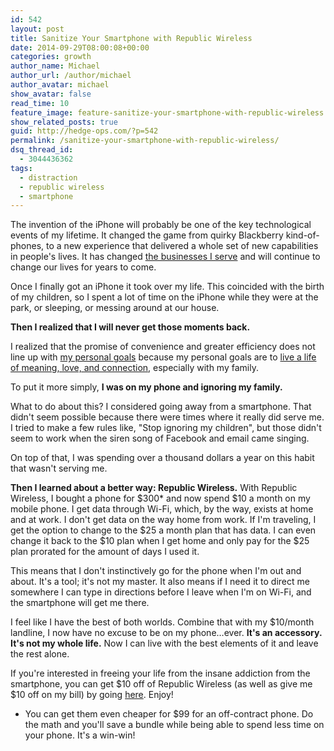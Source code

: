 ```yaml
---
id: 542
layout: post
title: Sanitize Your Smartphone with Republic Wireless
date: 2014-09-29T08:00:08+00:00
categories: growth
author_name: Michael
author_url: /author/michael
author_avatar: michael
show_avatar: false
read_time: 10
feature_image: feature-sanitize-your-smartphone-with-republic-wireless 
show_related_posts: true 
guid: http://hedge-ops.com/?p=542
permalink: /sanitize-your-smartphone-with-republic-wireless/
dsq_thread_id:
  - 3044436362
tags:
  - distraction
  - republic wireless
  - smartphone
---
```

The invention of the iPhone will probably be one of the key technological events of my lifetime. It changed the game from quirky Blackberry kind-of-phones, to a new experience that delivered a whole set of new capabilities in people's lives. It has changed [the businesses I serve](/ten-takeaways-from-the-last-10-years-at-radiantncr/) and will continue to change our lives for years to come.

Once I finally got an iPhone it took over my life. This coincided with the birth of my children, so I spent a lot of time on the iPhone while they were at the park, or sleeping, or messing around at our house.

**Then I realized that I will never get those moments back.**<!--more-->

I realized that the promise of convenience and greater efficiency does not line up with [my personal goals](/achievable-contentment/) because my personal goals are to [live a life of meaning, love, and connection](/life-is-art/), especially with my family.

To put it more simply, **I was on my phone and ignoring my family.**

What to do about this? I considered going away from a smartphone. That didn't seem possible because there were times where it really did serve me. I tried to make a few rules like, "Stop ignoring my children", but those didn't seem to work when the siren song of Facebook and email came singing.

On top of that, I was spending over a thousand dollars a year on this habit that wasn't serving me.

**Then I learned about a better way: Republic Wireless.** With Republic Wireless, I bought a phone for $300* and now spend $10 a month on my mobile phone. I get data through Wi-Fi, which, by the way, exists at home and at work. I don't get data on the way home from work. If I'm traveling, I get the option to change to the $25 a month plan that has data. I can even change it back to the $10 plan when I get home and only pay for the $25 plan prorated for the amount of days I used it.

This means that I don't instinctively go for the phone when I'm out and about. It's a tool; it's not my master. It also means if I need it to direct me somewhere I can type in directions before I leave when I'm on Wi-Fi, and the smartphone will get me there.

I feel like I have the best of both worlds. Combine that with my $10/month landline, I now have no excuse to be on my phone&#8230;ever. **It's an accessory. It's not my whole life.** Now I can live with the best elements of it and leave the rest alone.

If you're interested in freeing your life from the insane addiction from the smartphone, you can get $10 off of Republic Wireless (as well as give me $10 off on my bill) by going [here](http://rwshar.es/6lhy). Enjoy!

* You can get them even cheaper for $99 for an off-contract phone. Do the math and you'll save a bundle while being able to spend less time on your phone. It's a win-win!